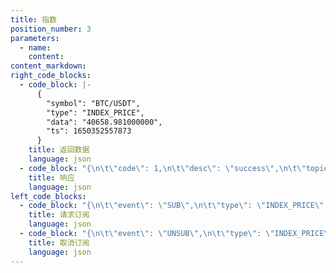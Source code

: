 ```yaml
---
title: 指数
position_number: 3
parameters:
  - name:
    content:
content_markdown:
right_code_blocks:
  - code_block: |-
      {
        "symbol": "BTC/USDT",
        "type": "INDEX_PRICE",
        "data": "40658.981000000",
        "ts": 1650352557873
      }
    title: 返回数据
    language: json
  - code_block: "{\n\t\"code\": 1,\n\t\"desc\": \"success\",\n\t\"topic\": {\n\t\t\"event\": \"SUB\",\n\t\t\"type\": \"INDEX_PRICE_ALL\",\n\t\t\"symbols\": \"BTC/USDT,ETH/USDT\"\n\t}\n}"
    title: 响应
    language: json
left_code_blocks:
  - code_block: "{\n\t\"event\": \"SUB\",\n\t\"type\": \"INDEX_PRICE\",\n\t\"symbol\": \"BTC/USDT\"\n}"
    title: 请求订阅
    language: json
  - code_block: "{\n\t\"event\": \"UNSUB\",\n\t\"type\": \"INDEX_PRICE\",\n\t\"symbol\": \"BTC/USDT\"\n}"
    title: 取消订阅
    language: json
---
```


